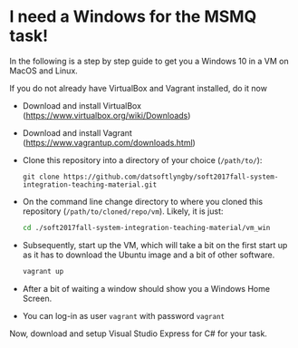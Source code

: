 # I need a Windows for the MSMQ task!

In the following is a step by step guide to get you a Windows 10 in a VM on MacOS and Linux.

If you do not already have VirtualBox and Vagrant installed, do it now

  * Download and install VirtualBox (https://www.virtualbox.org/wiki/Downloads)
  * Download and install Vagrant (https://www.vagrantup.com/downloads.html)


  * Clone this repository into a directory of your choice (`/path/to/`):

    ```
    git clone https://github.com/datsoftlyngby/soft2017fall-system-integration-teaching-material.git
    ```

  * On the command line change directory to where you cloned this repository (`/path/to/cloned/repo/vm`). Likely, it is just:
  
    ```bash
    cd ./soft2017fall-system-integration-teaching-material/vm_win
    ```
  * Subsequently, start up the VM, which will take a bit on the first start up as it has to download the Ubuntu image and a bit of other software.
    ```bash
    vagrant up
    ```
  * After a bit of waiting a window should show you a Windows Home Screen.
  * You can log-in as user `vagrant` with password `vagrant`



Now, download and setup Visual Studio Express for C# for your task.